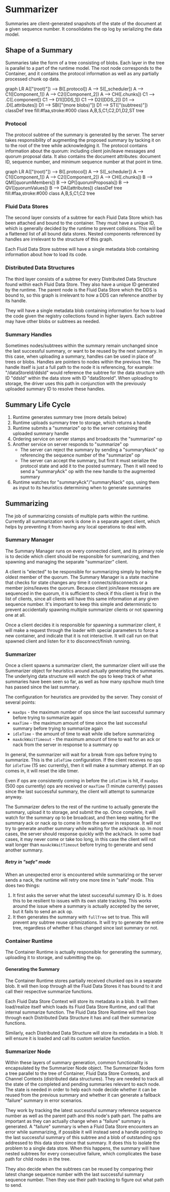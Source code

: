 # Summarizer
Summaries are client-generated snapshots of the state of the document at a given sequence number. It consolidates the op log by serializing the data model.

## Shape of a Summary
Summaries take the form of a tree consisting of blobs. Each layer in the tree is parallel to a part of the runtime model. The root node corresponds to the Container, and it contains the protocol information as well as any partially processed chunk op data.

<mermaid>
graph LR
  A(["(root)"]) --> B([.protocol])
  A --> S([_scheduler])
  A --> C1([Component_1])
  A --> C2([Component_2])
  A --> CH([.chunks])
  C1 --> .C([.component])
  C1 --> D1([DDS_1])
  C1 --> D2([DDS_2])
  D1 --> .D([.attributes])
  D1 --> SB(["(more blobs)"])
  D1 --> ST(["(subtrees)"])
  classDef tree fill:#faa,stroke:#000
  class A,B,S,C1,C2,D1,D2,ST tree
</mermaid>

### Protocol
The protocol subtree of the summary is generated by the server. The server takes responsibility of augmenting the proposed summary by tacking it on to the root of the tree while acknowledging it. The protocol contains information about the quorum: including client join/leave messages and quorum proposal data. It also contains the document attributes: document ID, sequence number, and minimum sequence number at that point in time.

<mermaid>
graph LR
  A(["(root)"]) --> B([.protocol])
  A --> S([_scheduler])
  A --> C1([Component_1])
  A --> C2([Component_2])
  A --> CH([.chunks])
  B --> QM([quorumMembers])
  B --> QP([quorumProposals])
  B --> QV([quorumValues])
  B --> DA([attributes])
  classDef tree fill:#faa,stroke:#000
  class A,B,S,C1,C2 tree
</mermaid>

### Fluid Data Stores
The second layer consists of a subtree for each Fluid Data Store which has been attached and bound to the container. They must have a unique ID, which is generally decided by the runtime to prevent collisions. This will be a flattened list of all bound data stores. Nested components referenced by handles are irrelevant to the structure of this graph.

Each Fluid Data Store subtree will have a single metadata blob containing information about how to load its code.

### Distributed Data Structures
The third layer consists of a subtree for every Distributed Data Structure found within each Fluid Data Store. They also have a unique ID generated by the runtime. The parent node is the Fluid Data Store which the DDS is bound to, so this graph is irrelevant to how a DDS can reference another by its handle.

They will have a single metadata blob containing information for how to load the code given the registry collections found in higher layers. Each subtree may have other blobs or subtrees as needed.

### Summary Handles
Sometimes nodes/subtrees within the summary remain unchanged since the last successful summary, or want to be reused by the next summary. In this case, when uploading a summary, handles can be used in place of trees or blobs. Handles are pointers to nodes within the previous tree. The handle itself is just a full path to the node it is referencing, for example: "/dataStoreId/ddsId" would reference the subtree for the data structure with ID "ddsId" within the data store with ID "dataStoreId". When uploading to storage, the driver uses this path in conjunction with the previously uploaded summary ID to resolve these handles.

## Summary Life Cycle
1. Runtime generates summary tree (more details below)
1. Runtime uploads summary tree to storage, which returns a handle
1. Runtime submits a "summarize" op to the server containing that uploaded summary handle
1. Ordering service on server stamps and broadcasts the "summarize" op
1. Another service on server responds to "summarize" op
    - The server can reject the summary by sending a "summaryNack" op referencing the sequence number of the "summarize" op
    - The server can accept the summary, but first it must serialize the protocol state and add it to the posted summary. Then it will need to send a "summaryAck" op with the new handle to the augmented summary
1. Runtime watches for "summaryAck"/"summaryNack" ops, using them as input to its heuristics determining when to generate summaries

## Summarizing
The job of summarizing consists of multiple parts within the runtime. Currently all summarization work is done in a separate agent client, which helps by preventing it from having any local operations to deal with.

### Summary Manager
The Summary Manager runs on every connected client, and its primary role is to decide which client should be responsible for summarizing, and then spawning and managing the separate "summarizer" client.

A client is "elected" to be responsible for summarizing simply by being the oldest member of the quorum. The Summary Manager is a state machine that checks for state changes any time it connects/disconnects or a member joins/leaves the quorum. Because client join/leave messages are sequenced in the quorum, it is sufficient to check if this client is first in the list of clients, since all clients will have this same information at any given sequence number. It's important to keep this simple and deterministic to prevent accidentally spawning multiple summarizer clients or not spawning one at all.

Once a client decides it is responsible for spawning a summarizer client, it will make a request through the loader with special parameters to force a new container, and indicate that it is not interactive. It will call run on that spawned client and listen for it to disconnect/finish running.

### Summarizer
Once a client spawns a summarizer client, the summarizer client will use the Summarizer object for heuristics around actually generating the summaries. The underlying data structure will watch the ops to keep track of what summaries have been seen so far, as well as how many ops/how much time has passed since the last summary.

The configuration for heuristics are provided by the server. They consist of several points:
- `maxOps` - the maximum number of ops since the last successful summary before trying to summarize again
- `maxTime` - the maximum amount of time since the last successful summary before trying to summarize again
- `idleTime` - the amount of time to wait while idle before summarizing
- `maxAckWaitTimeout` - the maximum amount of time to wait for an ack or nack from the server in response to a summary op

In general, the summarizer will wait for a break from ops before trying to summarize. This is the `idleTime` configuration. If the client receives no ops for `idleTime` (15 sec currently), then it will make a summary attempt. If an op comes in, it will reset the idle timer.

Even if ops are consistently coming in before the `idleTime` is hit, if `maxOps` (500 ops currently) ops are received or `maxTime` (1 minute currently) passes since the last successful summary, the client will attempt to summarize anyway.

The Summarizer defers to the rest of the runtime to actually generate the summary, upload it to storage, and submit the op. Once complete, it will watch for the summary op to be broadcast, and then keep waiting for the summary ack or nack op to come in from the server in response. It will not try to generate another summary while waiting for the ack/nack op. In most cases, the server should response quickly with the ack/nack. In some bad cases, it may never come or take too long, in this case the client will not wait longer than `maxAckWaitTimeout` before trying to generate and send another summary.

##### Retry in "safe" mode
When an unexpected error is encountered while summarizing or the server sends a nack, the runtime will retry one more time in "safe" mode. This does two things:

1. It first asks the server what the latest successful summary ID is. It does this to be resilient to issues with its own state tracking. This works around the issue where a summary is actually accepted by the server, but it fails to send an ack op.
2. It then generates the summary with `fullTree` set to true. This will prevent any subtree reuse optimizations. It will try to generate the entire tree, regardless of whether it has changed since last summary or not.

### Container Runtime
The Container Runtime is actually responsible for generating the summary, uploading it to storage, and submitting the op.

#### Generating the Summary
The Container Runtime stores partially received chunked ops in a separate blob. It will then loop through all the Fluid Data Stores it has bound to it and call their respective summarize functions.

Each Fluid Data Store Context will store its metadata in a blob. It will then load/realize itself which loads its Fluid Data Store Runtime, and call that internal summarize function. The Fluid Data Store Runtime will then loop through each Distributed Data Structure it has and call their summarize functions.

Similarly, each Distributed Data Structure will store its metadata in a blob. It will ensure it is loaded and call its custom serialize function.

### Summarizer Node
Within these layers of summary generation, common functionality is encapsulated by the Summarizer Node object. The Summarizer Nodes form a tree parallel to the tree of Container, Fluid Data Store Contexts, and Channel Contexts (distributed data structures). They are needed to track all the state of the completed and pending summaries relevant to each node. The state is needed in order to help each node decide whether it can be reused from the previous summary and whether it can generate a fallback "failure" summary in error scenarios.

They work by tracking the latest successful summary reference sequence number as well as the parent path and this node's path part. The paths are important as they can actually change when a "failure" summary is generated. A "failure" summary is when a Fluid Data Store encounters an error while summarizing, if possible it will instead send a handle pointing to the last successful summary of this subtree and a blob of outstanding ops addressed to this data store since that summary. It does this to isolate the problem to a single data store. When this happens, the summary will have nested subtrees for every consecutive failure, which complicates the base path for child nodes in the tree.

They also decide when the subtrees can be reused by comparing their latest change sequence number with the last successful summary sequence number. Then they use their path tracking to figure out what path to send.
